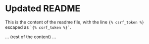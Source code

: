 # Updated README

This is the content of the readme file, with the line `{% csrf_token %}` escaped as `` `{% csrf_token %}` ``.

... (rest of the content) ...